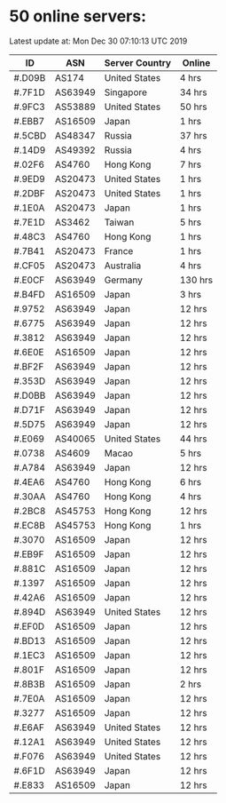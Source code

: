# 50 online servers:

Latest update at: Mon Dec 30 07:10:13 UTC 2019

| ID | ASN | Server Country | Online |
| -- | --- | -------------- | ------ |
| #.D09B | AS174 | United States | 4 hrs |
| #.7F1D | AS63949 | Singapore | 34 hrs |
| #.9FC3 | AS53889 | United States | 50 hrs |
| #.EBB7 | AS16509 | Japan | 1 hrs |
| #.5CBD | AS48347 | Russia | 37 hrs |
| #.14D9 | AS49392 | Russia | 4 hrs |
| #.02F6 | AS4760 | Hong Kong | 7 hrs |
| #.9ED9 | AS20473 | United States | 1 hrs |
| #.2DBF | AS20473 | United States | 1 hrs |
| #.1E0A | AS20473 | Japan | 1 hrs |
| #.7E1D | AS3462 | Taiwan | 5 hrs |
| #.48C3 | AS4760 | Hong Kong | 1 hrs |
| #.7B41 | AS20473 | France | 1 hrs |
| #.CF05 | AS20473 | Australia | 4 hrs |
| #.E0CF | AS63949 | Germany | 130 hrs |
| #.B4FD | AS16509 | Japan | 3 hrs |
| #.9752 | AS63949 | Japan | 12 hrs |
| #.6775 | AS63949 | Japan | 12 hrs |
| #.3812 | AS63949 | Japan | 12 hrs |
| #.6E0E | AS16509 | Japan | 12 hrs |
| #.BF2F | AS63949 | Japan | 12 hrs |
| #.353D | AS63949 | Japan | 12 hrs |
| #.D0BB | AS63949 | Japan | 12 hrs |
| #.D71F | AS63949 | Japan | 12 hrs |
| #.5D75 | AS63949 | Japan | 12 hrs |
| #.E069 | AS40065 | United States | 44 hrs |
| #.0738 | AS4609 | Macao | 5 hrs |
| #.A784 | AS63949 | Japan | 12 hrs |
| #.4EA6 | AS4760 | Hong Kong | 6 hrs |
| #.30AA | AS4760 | Hong Kong | 4 hrs |
| #.2BC8 | AS45753 | Hong Kong | 12 hrs |
| #.EC8B | AS45753 | Hong Kong | 1 hrs |
| #.3070 | AS16509 | Japan | 12 hrs |
| #.EB9F | AS16509 | Japan | 12 hrs |
| #.881C | AS16509 | Japan | 12 hrs |
| #.1397 | AS16509 | Japan | 12 hrs |
| #.42A6 | AS16509 | Japan | 12 hrs |
| #.894D | AS63949 | United States | 12 hrs |
| #.EF0D | AS16509 | Japan | 12 hrs |
| #.BD13 | AS16509 | Japan | 12 hrs |
| #.1EC3 | AS16509 | Japan | 12 hrs |
| #.801F | AS16509 | Japan | 12 hrs |
| #.8B3B | AS16509 | Japan | 2 hrs |
| #.7E0A | AS16509 | Japan | 12 hrs |
| #.3277 | AS16509 | Japan | 12 hrs |
| #.E6AF | AS63949 | United States | 12 hrs |
| #.12A1 | AS63949 | United States | 12 hrs |
| #.F076 | AS63949 | United States | 12 hrs |
| #.6F1D | AS63949 | Japan | 12 hrs |
| #.E833 | AS16509 | Japan | 12 hrs |

